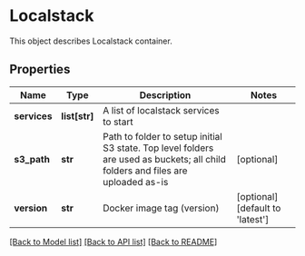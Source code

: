 # Localstack

This object describes Localstack container. 
## Properties
Name | Type | Description | Notes
------------ | ------------- | ------------- | -------------
**services** | **list[str]** | A list of localstack services to start | 
**s3_path** | **str** | Path to folder to setup initial S3 state. Top level folders are used as buckets; all child folders and files are uploaded as-is  | [optional] 
**version** | **str** | Docker image tag (version) | [optional] [default to 'latest']

[[Back to Model list]](../README.md#documentation-for-models) [[Back to API list]](../README.md#documentation-for-api-endpoints) [[Back to README]](../README.md)


